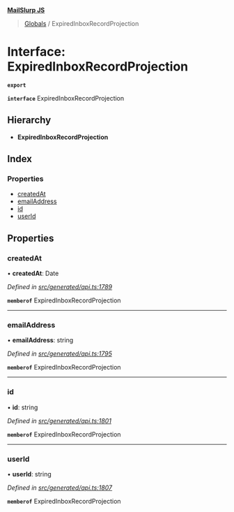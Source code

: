**[MailSlurp JS](../README.md)**

> [Globals](../README.md) / ExpiredInboxRecordProjection

# Interface: ExpiredInboxRecordProjection

**`export`** 

**`interface`** ExpiredInboxRecordProjection

## Hierarchy

* **ExpiredInboxRecordProjection**

## Index

### Properties

* [createdAt](expiredinboxrecordprojection.md#createdat)
* [emailAddress](expiredinboxrecordprojection.md#emailaddress)
* [id](expiredinboxrecordprojection.md#id)
* [userId](expiredinboxrecordprojection.md#userid)

## Properties

### createdAt

•  **createdAt**: Date

*Defined in [src/generated/api.ts:1789](https://github.com/mailslurp/mailslurp-client/blob/aab6cee/src/generated/api.ts#L1789)*

**`memberof`** ExpiredInboxRecordProjection

___

### emailAddress

•  **emailAddress**: string

*Defined in [src/generated/api.ts:1795](https://github.com/mailslurp/mailslurp-client/blob/aab6cee/src/generated/api.ts#L1795)*

**`memberof`** ExpiredInboxRecordProjection

___

### id

•  **id**: string

*Defined in [src/generated/api.ts:1801](https://github.com/mailslurp/mailslurp-client/blob/aab6cee/src/generated/api.ts#L1801)*

**`memberof`** ExpiredInboxRecordProjection

___

### userId

•  **userId**: string

*Defined in [src/generated/api.ts:1807](https://github.com/mailslurp/mailslurp-client/blob/aab6cee/src/generated/api.ts#L1807)*

**`memberof`** ExpiredInboxRecordProjection
